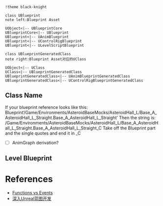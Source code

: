 ```puml
!theme black-knight

class UBlueprint
note left:Blueprint Asset

UObject<|-- UBlueprintCore
UBlueprintCore<|-- UBlueprint
UBlueprint<|-- UAnimBlueprint
UBlueprint<|-- UControlRigBlueprint
UBlueprint<|-- ULevelScriptBlueprint

class UBlueprintGeneratedClass
note right:Blueprint Asset对应的UClass

UObject<|-- UClass
UClass<|-- UBlueprintGeneratedClass
UBlueprintGeneratedClass<|-- UAnimBlueprintGeneratedClass
UBlueprintGeneratedClass<|-- UControlRigBlueprintGeneratedClass

```
## Class Name
 If your blueprint reference looks like this:
Blueprint’/Game/Environments/AsteroidBaseMocks/AsteroidHall_L/Base_A_AsteroidHall_L_Straight.Base_A_AsteroidHall_L_Straight’
Then the string is:
/Game/Environments/AsteroidBaseMocks/AsteroidHall_L/Base_A_AsteroidHall_L_Straight.Base_A_AsteroidHall_L_Straight_C
Take off the Blueprint part and the single quotes and end it in _C

* [ ] AnimGraph derivation?
## Level Blueprint

# References
* [Functions vs Events](https://pixelsapiens.com/functions-vs-events-in-unreal-engine-4/#:~:text=Events%20cannot%20have%20return%20values,essential%20for%20any%20multiplayer%20game)
* [深入Unreal蓝图开发](https://www.zhihu.com/column/blueprints-in-depth)